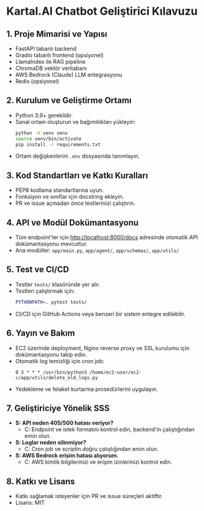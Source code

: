 # Kartal.AI Chatbot Geliştirici Kılavuzu

## 1. Proje Mimarisi ve Yapısı
- FastAPI tabanlı backend
- Gradio tabanlı frontend (opsiyonel)
- LlamaIndex ile RAG pipeline
- ChromaDB vektör veritabanı
- AWS Bedrock (Claude) LLM entegrasyonu
- Redis (opsiyonel)

## 2. Kurulum ve Geliştirme Ortamı
- Python 3.9+ gereklidir.
- Sanal ortam oluşturun ve bağımlılıkları yükleyin:
  ```sh
  python -m venv venv
  source venv/bin/activate
  pip install -r requirements.txt
  ```
- Ortam değişkenlerini `.env` dosyasında tanımlayın.

## 3. Kod Standartları ve Katkı Kuralları
- PEP8 kodlama standartlarına uyun.
- Fonksiyon ve sınıflar için docstring ekleyin.
- PR ve issue açmadan önce testlerinizi çalıştırın.

## 4. API ve Modül Dokümantasyonu
- Tüm endpoint'ler için [http://localhost:8000/docs](http://localhost:8000/docs) adresinde otomatik API dokümantasyonu mevcuttur.
- Ana modüller: `app/main.py`, `app/agent/`, `app/schemas/`, `app/utils/`

## 5. Test ve CI/CD
- Testler `tests/` klasöründe yer alır.
- Testleri çalıştırmak için:
  ```sh
  PYTHONPATH=. pytest tests/
  ```
- CI/CD için GitHub Actions veya benzeri bir sistem entegre edilebilir.

## 6. Yayın ve Bakım
- EC2 üzerinde deployment, Nginx reverse proxy ve SSL kurulumu için dokümantasyonu takip edin.
- Otomatik log temizliği için cron job:
  ```
  0 3 * * * /usr/bin/python3 /home/ec2-user/ec2-c/app/utils/delete_old_logs.py
  ```
- Yedekleme ve felaket kurtarma prosedürlerini uygulayın.

## 7. Geliştiriciye Yönelik SSS
- **S: API neden 405/500 hatası veriyor?**
  - C: Endpoint ve istek formatını kontrol edin, backend'in çalıştığından emin olun.
- **S: Loglar neden silinmiyor?**
  - C: Cron job ve scriptin doğru çalıştığından emin olun.
- **S: AWS Bedrock erişim hatası alıyorum.**
  - C: AWS kimlik bilgilerinizi ve erişim izinlerinizi kontrol edin.

## 8. Katkı ve Lisans
- Katkı sağlamak isteyenler için PR ve issue süreçleri aktiftir.
- Lisans: MIT 